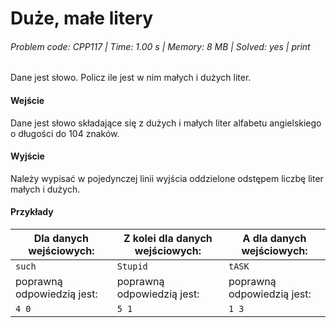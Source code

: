 # Duże, małe litery
###### Problem code: CPP117 \| Time: 1.00 s \| Memory: 8 MB \| Solved: yes \| print

Dane jest słowo. Policz ile jest w nim małych i dużych liter.

#### Wejście
Dane jest słowo składające się z dużych i małych liter alfabetu angielskiego o długości do 104 znaków.

#### Wyjście
Należy wypisać w pojedynczej linii wyjścia oddzielone odstępem liczbę liter małych i dużych.

#### Przykłady
|Dla danych wejściowych:|	Z kolei dla danych wejściowych:|	A dla danych wejściowych:|
|---|---|---|
|`such`|`Stupid`|`tASK`|
|poprawną odpowiedzią jest:|	poprawną odpowiedzią jest:|	poprawną odpowiedzią jest:|
|`4 0`|`5 1`|`1 3`|
